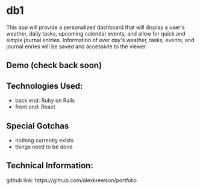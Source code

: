 <h1>db1</h1>

<p>This app will provide a personalized dashboard that will display a user's weather, daily tasks, upcoming calendar events, and allow for quick and simple journal entries. Information of ever day's weather, tasks, events, and journal enries will be saved and accessivle to the viewer.</p>

<h2>Demo (check back soon)</h2>

<h2>Technologies Used:</h2>
<ul>
<li>back end: Ruby on Rails</li>
<li>front end: React</li>
</ul>

<h2>Special Gotchas</h2>
<ul>
<li>nothing currently exists</li>
<li>things need to be done</li>
</ul>

<h2>Technical Information:</h2>

<p>github link: https://github.com/alexkrewson/portfolio</p>

